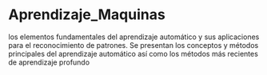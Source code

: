 # Aprendizaje_Maquinas
los elementos fundamentales del aprendizaje automático y sus aplicaciones para el reconocimiento de patrones. Se presentan los conceptos y métodos principales del aprendizaje automático así como los métodos más recientes de aprendizaje profundo
